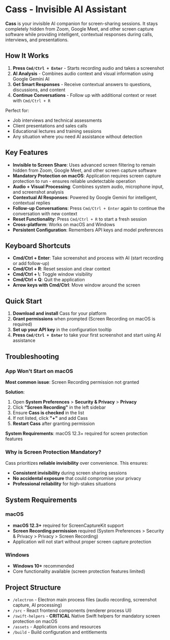 # Cass - Invisible AI Assistant

**Cass** is your invisible AI companion for screen-sharing sessions. It stays completely hidden from Zoom, Google Meet, and other screen capture software while providing intelligent, contextual responses during calls, interviews, and presentations.

## How It Works

1. **Press `Cmd/Ctrl + Enter`** - Starts recording audio and takes a screenshot
2. **AI Analysis** - Combines audio context and visual information using Google Gemini AI
3. **Get Smart Responses** - Receive contextual answers to questions, discussions, and content
4. **Continue Conversations** - Follow up with additional context or reset with `Cmd/Ctrl + R`

Perfect for:
- Job interviews and technical assessments
- Client presentations and sales calls
- Educational lectures and training sessions
- Any situation where you need AI assistance without detection

## Key Features

- **Invisible to Screen Share**: Uses advanced screen filtering to remain hidden from Zoom, Google Meet, and other screen capture software
- **Mandatory Protection on macOS**: Application requires screen capture protection to run - ensures reliable undetectable operation
- **Audio + Visual Processing**: Combines system audio, microphone input, and screenshot analysis
- **Contextual AI Responses**: Powered by Google Gemini for intelligent, contextual replies
- **Follow-up Conversations**: Press `Cmd/Ctrl + Enter` again to continue the conversation with new context
- **Reset Functionality**: Press `Cmd/Ctrl + R` to start a fresh session
- **Cross-platform**: Works on macOS and Windows
- **Persistent Configuration**: Remembers API keys and model preferences

## Keyboard Shortcuts

- **Cmd/Ctrl + Enter**: Take screenshot and process with AI (start recording or add follow-up)
- **Cmd/Ctrl + R**: Reset session and clear context
- **Cmd/Ctrl + \\**: Toggle window visibility
- **Cmd/Ctrl + Q**: Quit the application
- **Arrow keys with Cmd/Ctrl**: Move window around the screen

## Quick Start

1. **Download and install** Cass for your platform
2. **Grant permissions** when prompted (Screen Recording on macOS is required)
3. **Set up your API key** in the configuration tooltip
4. **Press `Cmd/Ctrl + Enter`** to take your first screenshot and start using AI assistance

## Troubleshooting

### App Won't Start on macOS

**Most common issue**: Screen Recording permission not granted

**Solution**:
1. Open **System Preferences** > **Security & Privacy** > **Privacy**
2. Click **"Screen Recording"** in the left sidebar
3. Ensure **Cass is checked** in the list
4. If not listed, click **"+"** and add Cass
5. **Restart Cass** after granting permission

**System Requirements**: macOS 12.3+ required for screen protection features

### Why is Screen Protection Mandatory?

Cass prioritizes **reliable invisibility** over convenience. This ensures:
- **Consistent invisibility** during screen sharing sessions
- **No accidental exposure** that could compromise your privacy
- **Professional reliability** for high-stakes situations

## System Requirements

### macOS
- **macOS 12.3+** required for ScreenCaptureKit support
- **Screen Recording permission** required (System Preferences > Security & Privacy > Privacy > Screen Recording)
- Application will not start without proper screen capture protection

### Windows
- **Windows 10+** recommended
- Core functionality available (screen protection features limited)

## Project Structure

- `/electron` - Electron main process files (audio recording, screenshot capture, AI processing)
- `/src` - React frontend components (renderer process UI)
- `/swift-helpers` - **CRITICAL** Native Swift helpers for mandatory screen protection on macOS
- `/assets` - Application icons and resources
- `/build` - Build configuration and entitlements

